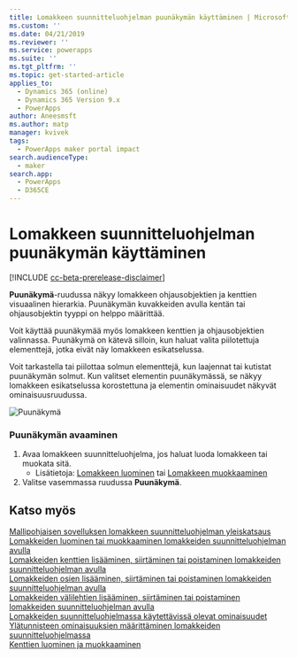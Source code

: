 ```yaml
---
title: Lomakkeen suunnitteluohjelman puunäkymän käyttäminen | MicrosoftDocs
ms.custom: ''
ms.date: 04/21/2019
ms.reviewer: ''
ms.service: powerapps
ms.suite: ''
ms.tgt_pltfrm: ''
ms.topic: get-started-article
applies_to:
  - Dynamics 365 (online)
  - Dynamics 365 Version 9.x
  - PowerApps
author: Aneesmsft
ms.author: matp
manager: kvivek
tags:
  - PowerApps maker portal impact
search.audienceType:
  - maker
search.app:
  - PowerApps
  - D365CE
---
```


# <a name="using-the-tree-view-in-the-form-designer"></a>Lomakkeen suunnitteluohjelman puunäkymän käyttäminen
[!INCLUDE [cc-beta-prerelease-disclaimer](../../includes/cc-beta-prerelease-disclaimer.md)]

**Puunäkymä**-ruudussa näkyy lomakkeen ohjausobjektien ja kenttien visuaalinen hierarkia. Puunäkymän kuvakkeiden avulla kentän tai ohjausobjektin tyyppi on helppo määrittää. 

Voit käyttää puunäkymää myös lomakkeen kenttien ja ohjausobjektien valinnassa. Puunäkymä on kätevä silloin, kun haluat valita piilotettuja elementtejä, jotka eivät näy lomakkeen esikatselussa. 

Voit tarkastella tai piilottaa solmun elementtejä, kun laajennat tai kutistat puunäkymän solmut. Kun valitset elementin puunäkymässä, se näkyy lomakkeen esikatselussa korostettuna ja elementin ominaisuudet näkyvät ominaisuusruudussa. 

   ![Puunäkymä](media/tree-view.png)

### <a name="open-the-tree-view"></a>Puunäkymän avaaminen 
1. Avaa lomakkeen suunnitteluohjelma, jos haluat luoda lomakkeen tai muokata sitä. 
    - Lisätietoja: [Lomakkeen luominen](create-and-edit-forms.md#create-a-form) tai [Lomakkeen muokkaaminen](create-and-edit-forms.md#edit-a-form)
2. Valitse vasemmassa ruudussa **Puunäkymä**.

## <a name="see-also"></a>Katso myös
[Mallipohjaisen sovelluksen lomakkeen suunnitteluohjelman yleiskatsaus](form-designer-overview.md)  
[Lomakkeiden luominen tai muokkaaminen lomakkeiden suunnitteluohjelman avulla](create-and-edit-forms.md)  
[Lomakkeiden kenttien lisääminen, siirtäminen tai poistaminen lomakkeiden suunnitteluohjelman avulla](add-move-or-delete-fields-on-form.md)  
[Lomakkeiden osien lisääminen, siirtäminen tai poistaminen lomakkeiden suunnitteluohjelman avulla](add-move-or-delete-sections-on-form.md)  
[Lomakkeiden välilehtien lisääminen, siirtäminen tai poistaminen lomakkeiden suunnitteluohjelman avulla](add-move-or-delete-tabs-on-form.md)  
[Lomakkeiden suunnitteluohjelmassa käytettävissä olevat ominaisuudet](form-designer-properties.md)  
[Ylätunnisteen ominaisuuksien määrittäminen lomakkeiden suunnitteluohjelmassa](form-designer-header-properties.md)   
[Kenttien luominen ja muokkaaminen](../common-data-service/create-edit-field-portal.md)
